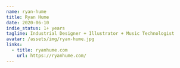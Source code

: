 ```yaml
---
name: ryan-hume
title: Ryan Hume
date: 2020-06-10
indie_status: 1+ years
tagline: Industrial Designer + Illustrator + Music Technologist
avatar: /assets/img/ryan-hume.jpg
links:
  - title: ryanhume.com
    url: https://ryanhume.com/
---
```

